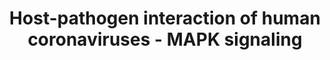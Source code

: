 ---
annotations:
- id: PW:0000003
  parent: signaling pathway
  type: Pathway Ontology
  value: signaling pathway
- id: DOID:934
  parent: disease by infectious agent
  type: Disease Ontology
  value: viral infectious disease
- id: DOID:2945
  parent: disease by infectious agent
  type: Disease Ontology
  value: severe acute respiratory syndrome
- id: PW:0000198
  parent: signaling pathway
  type: Pathway Ontology
  value: p38 MAPK signaling pathway
- id: DOID:0080600
  parent: disease by infectious agent
  type: Disease Ontology
  value: COVID-19
authors:
- Fehrhart
- Egonw
- AlexanderPico
- Rex D A B
- Khanspers
- Marvin M2
- Mkutmon
- Eweitz
- Finterly
- DeSl
- IsabelWassink
citedin:
- link: PMC9015122
  title: Understanding signaling and metabolic paths using semantified and harmonized
    information about biological interactions (2022)
- link: 10.3389/fimmu.2021.769011
  title: 'A Practical Strategy for Exploring the Pharmacological Mechanism of Luteolin
    Against COVID-19/Asthma Comorbidity: Findings of System Pharmacology and Bioinformatics
    Analysis (2024)'
- link: PMC11951896
  title: 'Dynamic Gene Attention Focus (DyGAF): Enhancing Biomarker Identification
    Through Dual-Model Attention Networks'
communities:
- COVID19
description: This pathway describes the activation of the human MAPK signaling system
  during human coronavirus infection, per Fung and Liu, Figure 7 [10.1146/annurev-micro-020518-115759].
  The MAPK signaling system regulates response to different environmental stimuli,
  e.g. inflammation due to infection. Its downstream effects include regulation of
  cell cycle, apoptosis, differentiation and immune response. During coronavirus infection,
  three MAPK signaling pathways were studied and described. The p38 pathway (MAPK11
  - MAPK14) leads to stimulation of apoptosis via CHOP (DDIT3) while the ERK pathway
  (MAPK1 and MAPK3) counteracts apoptosis stimulation and supports cell survival by
  stimulating ATF2 and FOS. The JNK pathway (MAPK 8 - MAPK10) inhibits cell survival
  protein BCL2, thus stimulating apoptosis but also stimulating the AP1 complex that
  leads to the production of effectors to fight the infection. The interplay of apoptosis
  stimulation and cell survival is not yet fully understood in SARS-CoV-2 infection.
last-edited: 2021-06-22
ndex: 6694d557-8b70-11eb-9e72-0ac135e8bacf
organisms:
- Homo sapiens
redirect_from:
- /index.php/Pathway:WP4877
- /instance/WP4877
- /instance/WP4877_r124642
revision: r124642
schema-jsonld:
- '@context': https://schema.org/
  '@id': https://wikipathways.github.io/pathways/WP4877.html
  '@type': Dataset
  creator:
    '@type': Organization
    name: WikiPathways
  description: This pathway describes the activation of the human MAPK signaling system
    during human coronavirus infection, per Fung and Liu, Figure 7 [10.1146/annurev-micro-020518-115759].
    The MAPK signaling system regulates response to different environmental stimuli,
    e.g. inflammation due to infection. Its downstream effects include regulation
    of cell cycle, apoptosis, differentiation and immune response. During coronavirus
    infection, three MAPK signaling pathways were studied and described. The p38 pathway
    (MAPK11 - MAPK14) leads to stimulation of apoptosis via CHOP (DDIT3) while the
    ERK pathway (MAPK1 and MAPK3) counteracts apoptosis stimulation and supports cell
    survival by stimulating ATF2 and FOS. The JNK pathway (MAPK 8 - MAPK10) inhibits
    cell survival protein BCL2, thus stimulating apoptosis but also stimulating the
    AP1 complex that leads to the production of effectors to fight the infection.
    The interplay of apoptosis stimulation and cell survival is not yet fully understood
    in SARS-CoV-2 infection.
  keywords:
  - ATF2
  - BCL2
  - BST2
  - DDIT3
  - EIF4E
  - FOS
  - IFI27
  - IFITM1
  - IFITM2
  - IFITM3
  - JUN
  - JUNB
  - MAP2K1
  - MAP2K2
  - MAP2K3
  - MAP2K4
  - MAP2K6
  - MAP2K7
  - MAP3K1
  - MAP3K10
  - MAP3K11
  - MAP3K4
  - MAP3K9
  - MAPK1
  - MAPK10
  - MAPK11
  - MAPK12
  - MAPK13
  - MAPK14
  - MAPK3
  - MAPK8
  - MAPK9
  - N
  - RAF1
  - RPS6KA1
  - RPS6KA2
  - RPS6KA3
  - S
  - orf3a
  - orf3b
  - orf6
  - orf7a
  license: CC0
  name: Host-pathogen interaction of human coronaviruses - MAPK signaling
seo: CreativeWork
title: Host-pathogen interaction of human coronaviruses - MAPK signaling
wpid: WP4877
---